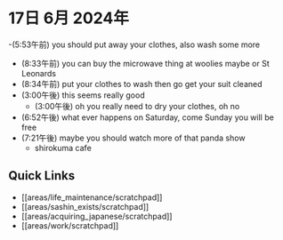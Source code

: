 # 17日 6月 2024年
-(5:53午前) you should put away your clothes, also wash some more
- (8:33午前) you can buy the microwave thing at woolies maybe or St Leonards
- (8:34午前) put your clothes to wash then go get your suit cleaned
- (3:00午後) this seems really good
  - (3:00午後) oh you really need to dry your clothes, oh no
- (6:52午後) what ever happens on Saturday, come Sunday you will be free
- (7:21午後) maybe you should watch more of that panda show
  - shirokuma cafe






 



## Quick Links
- [[areas/life_maintenance/scratchpad]]
- [[areas/sashin_exists/scratchpad]]
- [[areas/acquiring_japanese/scratchpad]]
- [[areas/work/scratchpad]]
